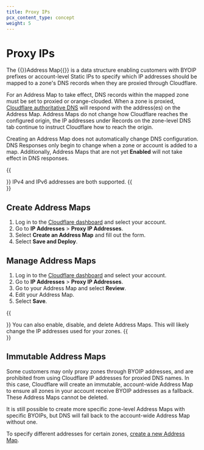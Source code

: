```yaml
---
title: Proxy IPs
pcx_content_type: concept
weight: 5
---
```


# Proxy IPs

The {{<glossary-tooltip term_id="address map">}}Address Map{{</glossary-tooltip>}} is a data structure enabling customers with BYOIP prefixes or account-level Static IPs to specify which IP addresses should be mapped to a zone's DNS records when they are proxied through Cloudflare.

For an Address Map to take effect, DNS records within the mapped zone must be set to proxied or orange-clouded. When a zone is proxied, [Cloudflare authoritative DNS](/dns/manage-dns-records/how-to/create-dns-records/) will respond with the address(es) on the Address Map. Address Maps do not change how Cloudflare reaches the configured origin, the IP addresses under Records on the zone-level DNS tab continue to instruct Cloudflare how to reach the origin.

Creating an Address Map does not automatically change DNS configuration. DNS Responses only begin to change when a zone or account is added to a map.  Additionally, Address Maps that are not yet **Enabled** will not take effect in DNS responses.

{{<Aside type="note">}}
IPv4 and IPv6 addresses are both supported.
{{</Aside>}}

## Create Address Maps

1. Log in to the [Cloudflare dashboard](https://dash.cloudflare.com/) and select your account.
2. Go to **IP Addresses** > **Proxy IP Addresses**.
3. Select **Create an Address Map** and fill out the form.
4. Select **Save and Deploy**.

## Manage Address Maps

1. Log in to the [Cloudflare dashboard](https://dash.cloudflare.com/) and select your account.
2. Go to **IP Addresses** > **Proxy IP Addresses**.
3. Go to your Address Map and select **Review**.
4. Edit your Address Map.
5. Select **Save**.

{{<Aside type="note">}}
You can also enable, disable, and delete Address Maps. This will likely change the IP addresses used for your zones.
{{</Aside>}}

## Immutable Address Maps

Some customers may only proxy zones through BYOIP addresses, and are prohibited from using Cloudflare IP addresses for proxied DNS names. In this case, Cloudflare will create an immutable, account-wide Address Map to ensure all zones in your account receive BYOIP addresses as a fallback. These Address Maps cannot be deleted. 

It is still possible to create more specific zone-level Address Maps with specific BYOIPs, but DNS will fall back to the account-wide Address Map without one.

To specify different addresses for certain zones, [create a new Address Map](#create-address-maps).

